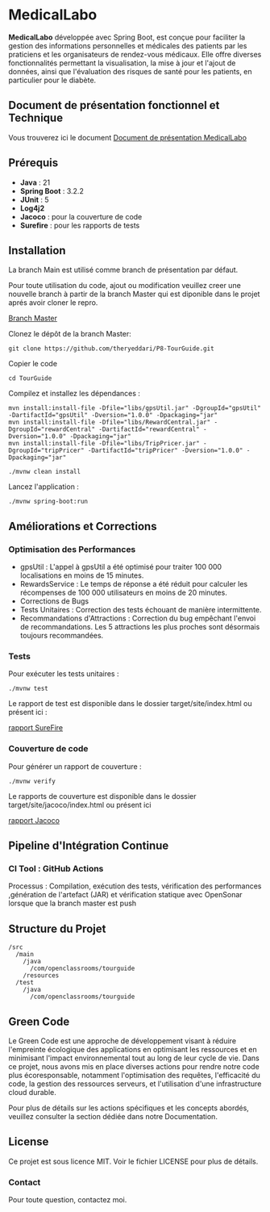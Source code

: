 # MedicalLabo

**MedicalLabo** développée avec Spring Boot, est conçue pour faciliter la gestion des informations personnelles et médicales des patients par les praticiens et les organisateurs de rendez-vous médicaux. Elle offre diverses fonctionnalités permettant la visualisation, la mise à jour et l'ajout de données, ainsi que l'évaluation des risques de santé pour les patients, en particulier pour le diabète.

## Document de présentation fonctionnel et Technique

Vous trouverez ici le document [Document de présentation MedicalLabo](https://github.com/theryeddari/medi_labo/blob/5dfb957c32f3be62691644150422112fd4ef40f4/MedicalLabo%20documentation.pdf)

## Prérequis

- **Java** : 21
- **Spring Boot** : 3.2.2
- **JUnit** : 5
- **Log4j2**
- **Jacoco** : pour la couverture de code
- **Surefire** : pour les rapports de tests

## Installation

La branch Main est utilisé comme branch de présentation par défaut.

Pour toute utilisation du code, ajout ou modification veuillez creer une nouvelle branch à partir de la branch Master qui est diponible dans le projet aprés avoir cloner le repro.

[Branch Master](https://github.com/theryeddari/P8-TourGuide/tree/8b0c295b35227ea6c349c2568c96b538c3524746/TourGuide) 

Clonez le dépôt de la branch Master:

```
git clone https://github.com/theryeddari/P8-TourGuide.git
```
Copier le code
```
cd TourGuide
```
Compilez et installez les dépendances :

```
mvn install:install-file -Dfile="libs/gpsUtil.jar" -DgroupId="gpsUtil" -DartifactId="gpsUtil" -Dversion="1.0.0" -Dpackaging="jar"  
mvn install:install-file -Dfile="libs/RewardCentral.jar" -DgroupId="rewardCentral" -DartifactId="rewardCentral" -Dversion="1.0.0" -Dpackaging="jar"  
mvn install:install-file -Dfile="libs/TripPricer.jar" -DgroupId="tripPricer" -DartifactId="tripPricer" -Dversion="1.0.0" -Dpackaging="jar"
```

```
./mvnw clean install
```
Lancez l'application :

```
./mvnw spring-boot:run
```
## Améliorations et Corrections

### Optimisation des Performances

- gpsUtil : L'appel à gpsUtil a été optimisé pour traiter 100 000 localisations en moins de 15 minutes.
- RewardsService : Le temps de réponse a été réduit pour calculer les récompenses de 100 000 utilisateurs en moins de 20 minutes.
- Corrections de Bugs
- Tests Unitaires : Correction des tests échouant de manière intermittente.
- Recommandations d'Attractions :
Correction du bug empêchant l'envoi de recommandations. Les 5 attractions les plus proches sont désormais toujours recommandées.

### Tests
Pour exécuter les tests unitaires :

``` 
./mvnw test
```
Le rapport de test est disponible dans le dossier target/site/index.html ou présent  ici :

[rapport SureFire](https://github.com/theryeddari/P8-TourGuide/blob/e51bbd3725823a355724c16e5ba6e0512cbd124f/surefire.png)

### Couverture de code

Pour générer un rapport de couverture :

```
./mvnw verify
```

Le rapports de couverture est disponible dans le dossier target/site/jacoco/index.html ou présent  ici

[rapport Jacoco](https://github.com/theryeddari/P8-TourGuide/blob/e51bbd3725823a355724c16e5ba6e0512cbd124f/jacoco.png)

## Pipeline d'Intégration Continue

### CI Tool : GitHub Actions
Processus : Compilation, exécution des tests, vérification des performances ,génération de l'artefact (JAR) et vérification statique avec OpenSonar lorsque que la branch master est push

## Structure du Projet
```
/src
  /main
    /java
      /com/openclassrooms/tourguide
    /resources
  /test
    /java
      /com/openclassrooms/tourguide
```
## Green Code
Le Green Code est une approche de développement visant à réduire l'empreinte écologique des applications en optimisant les ressources et en minimisant l'impact environnemental tout au long de leur cycle de vie. Dans ce projet, nous avons mis en place diverses actions pour rendre notre code plus écoresponsable, notamment l'optimisation des requêtes, l'efficacité du code, la gestion des ressources serveurs, et l'utilisation d'une infrastructure cloud durable.

Pour plus de détails sur les actions spécifiques et les concepts abordés, veuillez consulter la section dédiée dans notre Documentation.
## License
Ce projet est sous licence MIT. Voir le fichier LICENSE pour plus de détails.

### Contact
Pour toute question, contactez moi.

